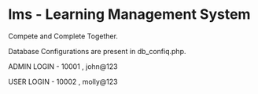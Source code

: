 # lms - Learning Management System

Compete and Complete Together.

Database Configurations are present in db_confiq.php.

ADMIN LOGIN - 10001 , john@123

USER LOGIN - 10002 , molly@123
